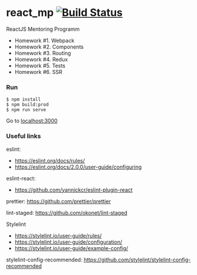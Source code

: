 # react_mp [![Build Status](https://travis-ci.org/evgeny-sav/react_mp.svg?branch=master)](https://travis-ci.org/evgeny-sav/react_mp)

ReactJS Mentoring Programm

- Homework #1. Webpack
- Homework #2. Components
- Homework #3. Routing
- Homework #4. Redux
- Homework #5. Tests
- Homework #6. SSR


### Run

```$xslt
$ npm install
$ npm build:prod
$ npm run serve
```

Go to [localhost:3000](http://localhost:3000/)

### Useful links

eslint:
- https://eslint.org/docs/rules/
- https://eslint.org/docs/2.0.0/user-guide/configuring

eslint-react:
- https://github.com/yannickcr/eslint-plugin-react

prettier: https://github.com/prettier/prettier

lint-staged: https://github.com/okonet/lint-staged

Stylelint
- https://stylelint.io/user-guide/rules/
- https://stylelint.io/user-guide/configuration/
- https://stylelint.io/user-guide/example-config/

stylelint-config-recommended:
https://github.com/stylelint/stylelint-config-recommended

